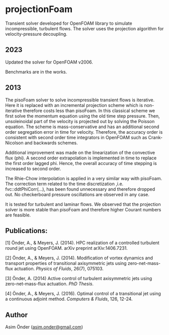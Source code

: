 # projectionFoam 
Transient solver developed for OpenFOAM library to simulate incompressible, turbulent flows. The solver uses the projection algorithm for velocity-pressure decoupling.

## 2023 
Updated the solver for OpenFOAM v2006. 

Benchmarks are in the works.

## 2013
The pisoFoam solver to solve incompressible transient flows is iterative. Here it is replaced with an incremental projection scheme which is non-iterative therefore costs less than pisoFoam. In this classical scheme we first solve the momentum equation using the old time step pressure. Then, unsoleinoidal part of the velocity is projected out by solving the Poisson equation. The scheme is mass-conservative and has an additional second order segregation error in time for velocity. Therefore, the accuracy order is consistent with second order time integrators in OpenFOAM such as Crank-Nicolson and backwards schemes.

Additional improvement was made on the linearization of the convective flux (phi). A second order extrapolation is implemented in time to replace the first order lagged phi. Hence, the overall accuracy of time stepping is increased to second order.

The Rhie-Chow interpolation is applied in a very similar way with pisoFoam. The correction term related to the time discretization ,i.e. fvc::ddtPhiCorr(...), has been found unnecessary and therefore dropped out. No checkerboard pressure oscillations are observed in any case.

It is tested for turbulent and laminar flows. We observed that the projection solver is more stable than pisoFoam and therefore higher Courant numbers are feasible.

## Publications:
[1] Önder, A., & Meyers, J. (2014). HPC realization of a controlled turbulent round jet using OpenFOAM. arXiv preprint arXiv:1406.7231.

[2] Önder, A., & Meyers, J. (2014). Modification of vortex dynamics and transport properties of transitional axisymmetric jets using zero-net-mass-flux actuation. *Physics of Fluids*, 26(7), 075103.

[3] Önder, A. (2014) Active control of turbulent axisymmetric jets using zero-net-mass-flux actuation. *PhD Thesis*. 

[4] Önder, A., & Meyers, J. (2016). Optimal control of a transitional jet using a continuous adjoint method. *Computers & Fluids*, 126, 12-24.


## Author
Asim Önder (asim.onder@gmail.com)
